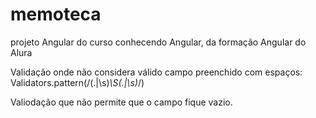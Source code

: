 # memoteca
projeto Angular do curso conhecendo Angular, da formação Angular  do Alura

Validação onde não considera válido campo preenchido com espaços: 
  Validators.pattern(/(.|\s)*\S(.|\s)*/)

Valiodação que não permite que o campo fique vazio.
